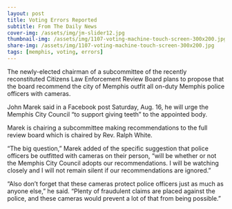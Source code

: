 ```yaml
---
layout: post
title: Voting Errors Reported
subtitle: From The Daily News
cover-img: /assets/img/jm-slider12.jpg
thumbnail-img: /assets/img/1107-voting-machine-touch-screen-300x200.jpg
share-img: /assets/img/1107-voting-machine-touch-screen-300x200.jpg
tags: [memphis, voting, errors]
---
```


The newly-elected chairman of a subcommittee of the recently reconstituted Citizens Law Enforcement Review Board plans to propose that the board recommend the city of Memphis outfit all on-duty Memphis police officers with cameras.

John Marek said in a Facebook post Saturday, Aug. 16, he will urge the Memphis City Council “to support giving teeth” to the appointed body.

Marek is chairing a subcommittee making recommendations to the full review board which is chaired by Rev. Ralph White.

“The big question,” Marek added of the specific suggestion that police officers be outfitted with cameras on their person, “will be whether or not the Memphis City Council adopts our recommendations. I will be watching closely and I will not remain silent if our recommendations are ignored.”

“Also don’t forget that these cameras protect police officers just as much as anyone else,” he said. “Plenty of fraudulent claims are placed against the police, and these cameras would prevent a lot of that from being possible.”
